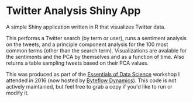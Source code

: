 # Twitter Analysis Shiny App

A simple Shiny application written in R that visualizes Twitter data.

This performs a Twitter search (by term or user), runs a sentiment analysis on the tweets, and a principle component analysis for the 100 most common terms (other than the search term). Visualizations are avalable for the sentiments and the PCA by themselves and as a function of time. Also returns a table sampling tweets based on their PCA values.

This was produced as part of the [Essentials of Data Science](http://strakul.blogspot.com/2016/04/data-science-essentials-of-data-science.html) workshop I attended in 2016 (now hosted by [Byteflow Dynamics](http://www.byteflows.com/events/eds-1.html)). This code is not actively maintained, but feel free to grab a copy if you'd like to run or modify it.
